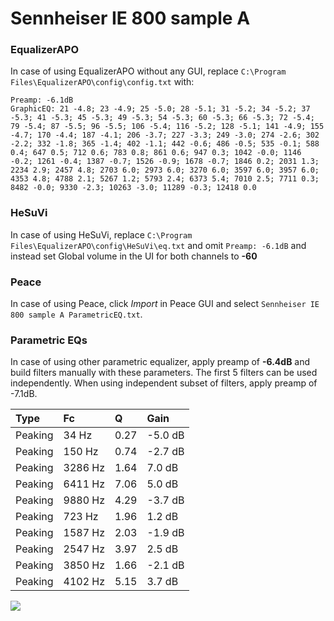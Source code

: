 # Sennheiser IE 800 sample A

### EqualizerAPO
In case of using EqualizerAPO without any GUI, replace `C:\Program Files\EqualizerAPO\config\config.txt`
with:
```
Preamp: -6.1dB
GraphicEQ: 21 -4.8; 23 -4.9; 25 -5.0; 28 -5.1; 31 -5.2; 34 -5.2; 37 -5.3; 41 -5.3; 45 -5.3; 49 -5.3; 54 -5.3; 60 -5.3; 66 -5.3; 72 -5.4; 79 -5.4; 87 -5.5; 96 -5.5; 106 -5.4; 116 -5.2; 128 -5.1; 141 -4.9; 155 -4.7; 170 -4.4; 187 -4.1; 206 -3.7; 227 -3.3; 249 -3.0; 274 -2.6; 302 -2.2; 332 -1.8; 365 -1.4; 402 -1.1; 442 -0.6; 486 -0.5; 535 -0.1; 588 0.4; 647 0.5; 712 0.6; 783 0.8; 861 0.6; 947 0.3; 1042 -0.0; 1146 -0.2; 1261 -0.4; 1387 -0.7; 1526 -0.9; 1678 -0.7; 1846 0.2; 2031 1.3; 2234 2.9; 2457 4.8; 2703 6.0; 2973 6.0; 3270 6.0; 3597 6.0; 3957 6.0; 4353 4.8; 4788 2.1; 5267 1.2; 5793 2.4; 6373 5.4; 7010 2.5; 7711 0.3; 8482 -0.0; 9330 -2.3; 10263 -3.0; 11289 -0.3; 12418 0.0
```

### HeSuVi
In case of using HeSuVi, replace `C:\Program Files\EqualizerAPO\config\HeSuVi\eq.txt` and omit `Preamp:
-6.1dB` and instead set Global volume in the UI for both channels to **-60**

### Peace
In case of using Peace, click *Import* in Peace GUI and select `Sennheiser IE 800 sample A ParametricEQ.txt`.

### Parametric EQs
In case of using other parametric equalizer, apply preamp of **-6.4dB** and build filters manually
with these parameters. The first 5 filters can be used independently.
When using independent subset of filters, apply preamp of -7.1dB.

| Type    | Fc      |    Q | Gain    |
|:--------|:--------|:-----|:--------|
| Peaking | 34 Hz   | 0.27 | -5.0 dB |
| Peaking | 150 Hz  | 0.74 | -2.7 dB |
| Peaking | 3286 Hz | 1.64 | 7.0 dB  |
| Peaking | 6411 Hz | 7.06 | 5.0 dB  |
| Peaking | 9880 Hz | 4.29 | -3.7 dB |
| Peaking | 723 Hz  | 1.96 | 1.2 dB  |
| Peaking | 1587 Hz | 2.03 | -1.9 dB |
| Peaking | 2547 Hz | 3.97 | 2.5 dB  |
| Peaking | 3850 Hz | 1.66 | -2.1 dB |
| Peaking | 4102 Hz | 5.15 | 3.7 dB  |

![](https://raw.githubusercontent.com/jaakkopasanen/AutoEq/master/results/innerfidelity/sbaf-serious/Sennheiser%20IE%20800%20sample%20A/Sennheiser%20IE%20800%20sample%20A.png)